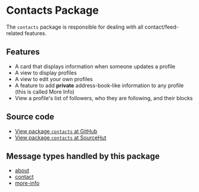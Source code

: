 # Contacts Package

The `contacts` package is responsible for dealing with all contact/feed-related features.

## Features
* A card that displays information when someone updates a profile
* A view to display profiles
* A view to edit your own profiles
* A feature to add **private** address-book-like information to any profile (this is called More Info)
* View a profile's list of followers, who they are following, and their blocks

## Source code
* [View package `contacts` at GitHub](https://github.com/soapdog/patchfox/blob/master/src/packages/contacts) 
* [View package `contacts` at SourceHut](https://git.sr.ht/~soapdog/patchfox/tree/master/item/src/packages/contacts)

## Message types handled by this package

* [about](/message_types/about)
* [contact](/message_types/contact)
* [more-info](/message_types/more-info)

